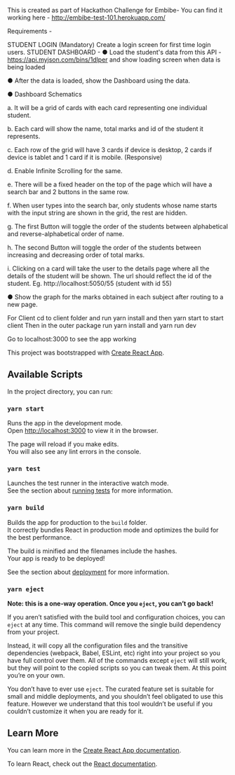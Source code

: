 This is created as part of Hackathon Challenge for Embibe- 
You can find it working here - http://embibe-test-101.herokuapp.com/

Requirements - 

STUDENT LOGIN (Mandatory)
Create a login screen for first time login users.
STUDENT DASHBOARD -
● Load the student's data from this API - https://api.myjson.com/bins/1dlper and show loading screen
when data is being loaded

● After the data is loaded, show the Dashboard using the data.

● Dashboard Schematics

a. It will be a grid of cards with each card representing one individual student.

b. Each card will show the name, total marks and id of the student it represents.

c. Each row of the grid will have 3 cards if device is desktop, 2 cards if device is tablet and 1
card if it is mobile. (Responsive)

d. Enable Infinite Scrolling for the same.

e. There will be a fixed header on the top of the page which will have a search bar and 2 buttons
in the same row.

f. When user types into the search bar, only students whose name starts with the input string
are shown in the grid, the rest are hidden.

g. The first Button will toggle the order of the students between alphabetical and
reverse-alphabetical order of name.

h. The second Button will toggle the order of the students between increasing and decreasing
order of total marks.

i. Clicking on a card will take the user to the details page where all the details of the student will
be shown. The url should reflect the id of the student. Eg. http://localhost:5050/55 (student
with id 55)

● Show the graph for the marks obtained in each subject after routing to a new page.

For Client cd to client folder and run yarn install and then yarn start to start client
Then in the outer package run yarn install and yarn run dev

Go to localhost:3000 to see the app working

This project was bootstrapped with [Create React App](https://github.com/facebook/create-react-app).

## Available Scripts

In the project directory, you can run:

### `yarn start`

Runs the app in the development mode.<br />
Open [http://localhost:3000](http://localhost:3000) to view it in the browser.

The page will reload if you make edits.<br />
You will also see any lint errors in the console.

### `yarn test`

Launches the test runner in the interactive watch mode.<br />
See the section about [running tests](https://facebook.github.io/create-react-app/docs/running-tests) for more information.

### `yarn build`

Builds the app for production to the `build` folder.<br />
It correctly bundles React in production mode and optimizes the build for the best performance.

The build is minified and the filenames include the hashes.<br />
Your app is ready to be deployed!

See the section about [deployment](https://facebook.github.io/create-react-app/docs/deployment) for more information.

### `yarn eject`

**Note: this is a one-way operation. Once you `eject`, you can’t go back!**

If you aren’t satisfied with the build tool and configuration choices, you can `eject` at any time. This command will remove the single build dependency from your project.

Instead, it will copy all the configuration files and the transitive dependencies (webpack, Babel, ESLint, etc) right into your project so you have full control over them. All of the commands except `eject` will still work, but they will point to the copied scripts so you can tweak them. At this point you’re on your own.

You don’t have to ever use `eject`. The curated feature set is suitable for small and middle deployments, and you shouldn’t feel obligated to use this feature. However we understand that this tool wouldn’t be useful if you couldn’t customize it when you are ready for it.

## Learn More

You can learn more in the [Create React App documentation](https://facebook.github.io/create-react-app/docs/getting-started).

To learn React, check out the [React documentation](https://reactjs.org/).
